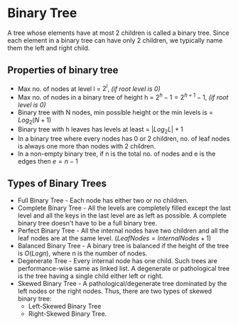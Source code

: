 # Binary Tree

A tree whose elements have at most 2 children is called a binary tree. Since each element in a binary tree can have only 2 children, we typically name them the left and right child.

## Properties of binary tree

- Max no. of nodes at level l = $2^l$, _(if root level is 0)_
- Max no. of nodes in a binary tree of height h = $2^h - 1 = 2^{h+1} - 1$, _(if root level is 0)_
- Binary tree with N nodes, min possible height or the min levels is = $Log_2(N+1)$
- Binary tree with h leaves has levels at least = $|Log_2L|+1$
- In a binary tree where every nodes has 0 or 2 children, no. of leaf nodes is always one more than nodes with 2 children.
- In a non-empty binary tree, if n is the total no. of nodes and e is the edges then $e = n-1$

## Types of Binary Trees

- Full Binary Tree - Each node has either two or no children.
- Complete Binary Tree - All the levels are completely filled except the last level and all the keys in the last level are as left as possible. A complete binary tree doesn't have to be a full binary tree.
- Perfect Binary Tree - All the internal nodes have two children and all the leaf nodes are at the same level. $(Leaf Nodes = Internal Nodes + 1)$
- Balanced Binary Tree - A binary tree is balanced if the height of the tree is $O(Log n)$, where n is the number of nodes.
- Degenerate Tree - Every internal node has one child. Such trees are performance-wise same as linked list. A degenerate or pathological tree is the tree having a single child either left or right.
- Skewed Binary Tree - A pathological/degenerate tree dominated by the left nodes or the right nodes. Thus, there are two types of skewed binary tree:
  - Left-Skewed Binary Tree
  - Right-Skewed Binary Tree.
